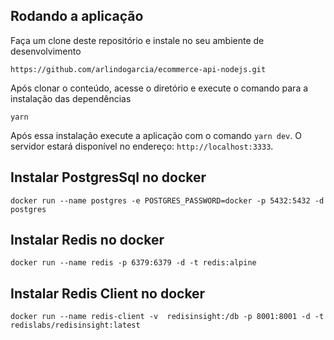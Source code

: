 ## Rodando a aplicação
Faça um clone deste repositório e instale no seu ambiente de desenvolvimento
```
https://github.com/arlindogarcia/ecommerce-api-nodejs.git
```

Após clonar o conteúdo, acesse o diretório e execute o comando para a instalação das dependências
```
yarn
```
Após essa instalação execute a aplicação com o comando `yarn dev`. O servidor estará disponível no endereço: `http://localhost:3333`.

## Instalar PostgresSql no docker
```
docker run --name postgres -e POSTGRES_PASSWORD=docker -p 5432:5432 -d postgres
```

## Instalar Redis no docker
```
docker run --name redis -p 6379:6379 -d -t redis:alpine
```

## Instalar Redis Client no docker
```
docker run --name redis-client -v  redisinsight:/db -p 8001:8001 -d -t redislabs/redisinsight:latest
```
